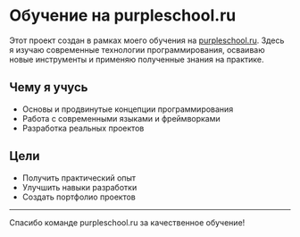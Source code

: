 # Обучение на purpleschool.ru

Этот проект создан в рамках моего обучения на [purpleschool.ru](https://purpleschool.ru). Здесь я изучаю современные технологии программирования, осваиваю новые инструменты и применяю полученные знания на практике.

## Чему я учусь

- Основы и продвинутые концепции программирования
- Работа с современными языками и фреймворками
- Разработка реальных проектов

## Цели

- Получить практический опыт
- Улучшить навыки разработки
- Создать портфолио проектов

---

Спасибо команде purpleschool.ru за качественное обучение!

